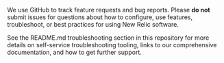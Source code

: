 <!-- ⚠️⚠️STOP⚠️⚠️ -- PLEASE READ! -->

We use GitHub to track feature requests and bug reports. Please **do not** submit issues for questions about how to configure, use features, troubleshoot, or best practices for using New Relic software.

See the README.md troubleshooting section in this repository for more details on self-service troubleshooting tooling, links to our comprehensive documentation, and how to get further support.

